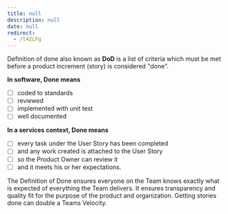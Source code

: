 ```yaml
---
title: null
description: null
date: null
redirect:
  - /t42LFg
---
```


Definition of done also known as **DoD** is a list of criteria which must be met before a product increment (story) is considered "done".

**In software, Done means**

- [ ] coded to standards
- [ ] reviewed
- [ ] implemented with unit test
- [ ] well documented

**In a services context, Done means**

- [ ] every task under the User Story has been completed
- [ ] and any work created is attached to the User Story
- [ ] so the Product Owner can review it
- [ ] and it meets his or her expectations.

The Definition of Done ensures everyone on the Team knows exactly what is expected of everything the Team delivers. It ensures transparency and quality fit for the purpose of the product and organization. Getting stories done can double a Teams Velocity.
